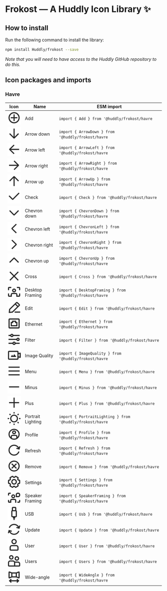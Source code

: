 # Frokost — A Huddly Icon Library ✨

## How to install

Run the following command to install the library:

```bash
npm install Huddly/frokost --save
```

_Note that you will need to have access to the Huddly GitHub repository to do this._

## Icon packages and imports



### Havre
| Icon | Name | ESM import |
| --- | --- | --- |
| ![Add](src/havre/Add.svg) | Add | `import { Add } from '@huddly/frokost/havre` |
| ![Arrow down](src/havre/Arrow%20down.svg) | Arrow down | `import { ArrowDown } from '@huddly/frokost/havre` |
| ![Arrow left](src/havre/Arrow%20left.svg) | Arrow left | `import { ArrowLeft } from '@huddly/frokost/havre` |
| ![Arrow right](src/havre/Arrow%20right.svg) | Arrow right | `import { ArrowRight } from '@huddly/frokost/havre` |
| ![Arrow up](src/havre/Arrow%20up.svg) | Arrow up | `import { ArrowUp } from '@huddly/frokost/havre` |
| ![Check](src/havre/Check.svg) | Check | `import { Check } from '@huddly/frokost/havre` |
| ![Chevron down](src/havre/Chevron%20down.svg) | Chevron down | `import { ChevronDown } from '@huddly/frokost/havre` |
| ![Chevron left](src/havre/Chevron%20left.svg) | Chevron left | `import { ChevronLeft } from '@huddly/frokost/havre` |
| ![Chevron right](src/havre/Chevron%20right.svg) | Chevron right | `import { ChevronRight } from '@huddly/frokost/havre` |
| ![Chevron up](src/havre/Chevron%20up.svg) | Chevron up | `import { ChevronUp } from '@huddly/frokost/havre` |
| ![Cross](src/havre/Cross.svg) | Cross | `import { Cross } from '@huddly/frokost/havre` |
| ![Desktop Framing](src/havre/Desktop%20Framing.svg) | Desktop Framing | `import { DesktopFraming } from '@huddly/frokost/havre` |
| ![Edit](src/havre/Edit.svg) | Edit | `import { Edit } from '@huddly/frokost/havre` |
| ![Ethernet](src/havre/Ethernet.svg) | Ethernet | `import { Ethernet } from '@huddly/frokost/havre` |
| ![Filter](src/havre/Filter.svg) | Filter | `import { Filter } from '@huddly/frokost/havre` |
| ![Image Quality](src/havre/Image%20Quality.svg) | Image Quality | `import { ImageQuality } from '@huddly/frokost/havre` |
| ![Menu](src/havre/Menu.svg) | Menu | `import { Menu } from '@huddly/frokost/havre` |
| ![Minus](src/havre/Minus.svg) | Minus | `import { Minus } from '@huddly/frokost/havre` |
| ![Plus](src/havre/Plus.svg) | Plus | `import { Plus } from '@huddly/frokost/havre` |
| ![Portrait Lighting](src/havre/Portrait%20Lighting.svg) | Portrait Lighting | `import { PortraitLighting } from '@huddly/frokost/havre` |
| ![Profile](src/havre/Profile.svg) | Profile | `import { Profile } from '@huddly/frokost/havre` |
| ![Refresh](src/havre/Refresh.svg) | Refresh | `import { Refresh } from '@huddly/frokost/havre` |
| ![Remove](src/havre/Remove.svg) | Remove | `import { Remove } from '@huddly/frokost/havre` |
| ![Settings](src/havre/Settings.svg) | Settings | `import { Settings } from '@huddly/frokost/havre` |
| ![Speaker Framing](src/havre/Speaker%20Framing.svg) | Speaker Framing | `import { SpeakerFraming } from '@huddly/frokost/havre` |
| ![USB](src/havre/USB.svg) | USB | `import { Usb } from '@huddly/frokost/havre` |
| ![Update](src/havre/Update.svg) | Update | `import { Update } from '@huddly/frokost/havre` |
| ![User](src/havre/User.svg) | User | `import { User } from '@huddly/frokost/havre` |
| ![Users](src/havre/Users.svg) | Users | `import { Users } from '@huddly/frokost/havre` |
| ![Wide-angle](src/havre/Wide-angle.svg) | Wide-angle | `import { WideAngle } from '@huddly/frokost/havre` |

